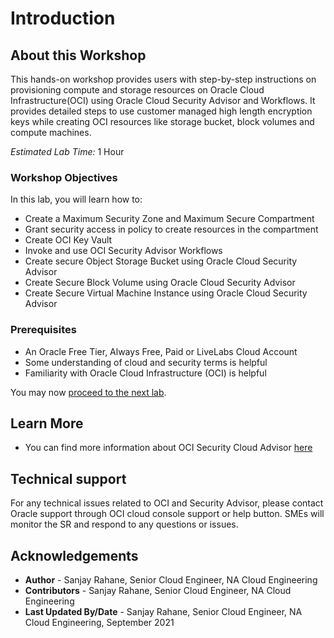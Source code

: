 # Introduction

## About this Workshop

This hands-on workshop provides users with step-by-step instructions on provisioning compute and storage resources on Oracle Cloud Infrastructure(OCI) using Oracle Cloud Security Advisor and Workflows. It provides detailed steps to use customer managed high length encryption keys while creating OCI resources like storage bucket, block volumes and compute machines. 



*Estimated Lab Time:* 1 Hour



### Workshop Objectives
In this lab, you will learn how to:
* Create a Maximum Security Zone and Maximum Secure Compartment
* Grant security access in policy to create resources in the compartment
* Create OCI Key Vault
* Invoke and use OCI Security Advisor Workflows
* Create secure Object Storage Bucket using Oracle Cloud Security Advisor
* Create Secure Block Volume using Oracle Cloud Security Advisor
* Create Secure Virtual Machine Instance using Oracle Cloud Security Advisor

### Prerequisites
* An Oracle Free Tier, Always Free, Paid or LiveLabs Cloud Account
* Some understanding of cloud and security terms is helpful
* Familiarity with Oracle Cloud Infrastructure (OCI) is helpful

You may now [proceed to the next lab](#next).

## Learn More
- You can find more information about OCI Security Cloud Advisor [here](https://docs.oracle.com/en-us/iaas/Content/SecurityAdvisor/Concepts/securityadvisoroverview.htm)


## Technical support
For any technical issues related to OCI and Security Advisor, please contact Oracle support through OCI cloud console support or help button. SMEs will monitor the SR and respond to any questions or issues.

## Acknowledgements
* **Author** - Sanjay Rahane, Senior Cloud Engineer, NA Cloud Engineering
* **Contributors** -  Sanjay Rahane, Senior Cloud Engineer, NA Cloud Engineering
* **Last Updated By/Date** - Sanjay Rahane, Senior Cloud Engineer, NA Cloud Engineering, September 2021
